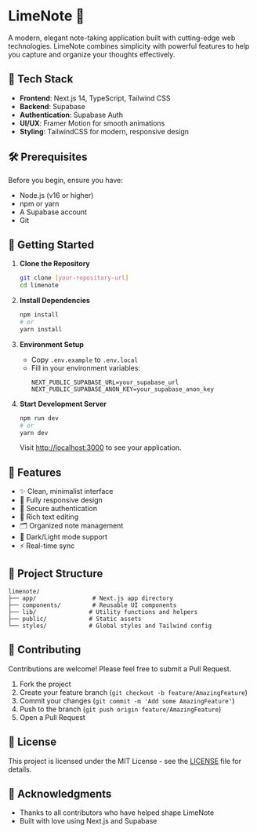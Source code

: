 # LimeNote 📝

A modern, elegant note-taking application built with cutting-edge web technologies. LimeNote combines simplicity with powerful features to help you capture and organize your thoughts effectively.

## 🚀 Tech Stack

- **Frontend**: Next.js 14, TypeScript, Tailwind CSS
- **Backend**: Supabase
- **Authentication**: Supabase Auth
- **UI/UX**: Framer Motion for smooth animations
- **Styling**: TailwindCSS for modern, responsive design

## 🛠️ Prerequisites

Before you begin, ensure you have:
- Node.js (v16 or higher)
- npm or yarn
- A Supabase account
- Git

## 🏁 Getting Started

1. **Clone the Repository**
   ```bash
   git clone [your-repository-url]
   cd limenote
   ```

2. **Install Dependencies**
   ```bash
   npm install
   # or
   yarn install
   ```

3. **Environment Setup**
   - Copy `.env.example` to `.env.local`
   - Fill in your environment variables:
     ```env
     NEXT_PUBLIC_SUPABASE_URL=your_supabase_url
     NEXT_PUBLIC_SUPABASE_ANON_KEY=your_supabase_anon_key
     ```

4. **Start Development Server**
   ```bash
   npm run dev
   # or
   yarn dev
   ```

   Visit [http://localhost:3000](http://localhost:3000) to see your application.

## 🌟 Features

- ✨ Clean, minimalist interface
- 📱 Fully responsive design
- 🔐 Secure authentication
- 📝 Rich text editing
- 🗂️ Organized note management
- 🌙 Dark/Light mode support
- ⚡ Real-time sync

## 📁 Project Structure

```
limenote/
├── app/                # Next.js app directory
├── components/         # Reusable UI components
├── lib/               # Utility functions and helpers
├── public/            # Static assets
└── styles/            # Global styles and Tailwind config
```

## 🤝 Contributing

Contributions are welcome! Please feel free to submit a Pull Request.

1. Fork the project
2. Create your feature branch (`git checkout -b feature/AmazingFeature`)
3. Commit your changes (`git commit -m 'Add some AmazingFeature'`)
4. Push to the branch (`git push origin feature/AmazingFeature`)
5. Open a Pull Request

## 📄 License

This project is licensed under the MIT License - see the [LICENSE](LICENSE) file for details.

## 🙏 Acknowledgments

- Thanks to all contributors who have helped shape LimeNote
- Built with love using Next.js and Supabase

